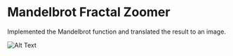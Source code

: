 # Mandelbrot Fractal Zoomer

Implemented the Mandelbrot function and translated the result to an image.

![Alt Text](https://giphy.com/gifs/mandelbrot-set-LUk0ofIlbDb68)
